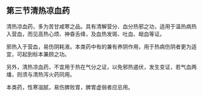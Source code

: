 ## 第三节清热凉血药

清热凉血药，多为苦甘咸寒之品。具有清解营分、血分热邪之功，适用于温热病热入营血，而见高热心烦、神昏舌绛，及血热发斑、吐血、衄血等证。    

邪热入于营血，易伤阴耗液。本类药中有的兼有养阴作用，用于热病伤阴者更为适宜，可起到标本兼顾之功。

另外，清热凉血药，不宜用于热在气分之证，以免邪热遏伏，发生变证，若气血两燔，则须与清热泻火药同用。

本类药，性寒滋腻，易伤脾败胃，脾胃虚弱者应忌用。
